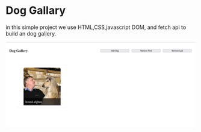 # Dog Gallary

in this simple project we use HTML,CSS,javascript DOM, and fetch api to build an dog gallery.

![add, remove first, and remove last from image dog gallery gif](dog-gallery.gif)
